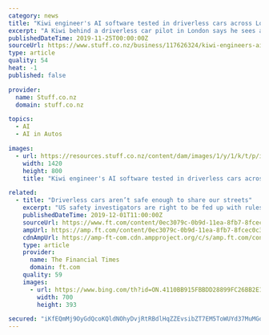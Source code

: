 ```yaml
---
category: news
title: "Kiwi engineer's AI software tested in driverless cars across London"
excerpt: "A Kiwi behind a driverless car pilot in London says he sees a future where it will be illegal for humans to drive cars. Roboticist Alex Kendall co-founded Wayve, a business that creates artificial intelligence software for driverless cars, while working ..."
publishedDateTime: 2019-11-25T00:00:00Z
sourceUrl: https://www.stuff.co.nz/business/117626324/kiwi-engineers-ai-software-tested-in-driverless-cars-across-london
type: article
quality: 54
heat: -1
published: false

provider:
  name: Stuff.co.nz
  domain: stuff.co.nz

topics:
  - AI
  - AI in Autos

images:
  - url: https://resources.stuff.co.nz/content/dam/images/1/y/1/k/t/p/image.related.StuffLandscapeSixteenByNine.1420x800.1y151w.png/1574635065341.jpg
    width: 1420
    height: 800
    title: "Kiwi engineer's AI software tested in driverless cars across London"

related:
  - title: "Driverless cars aren’t safe enough to share our streets"
    excerpt: "US safety investigators are right to be fed up with rules allowing companies to unleash driverless cars on streets ... Even machine learning may struggle. Artificial intelligence ideally requires millions of photographs simply to learn to differentiate between pictures of cats and dogs. How much more complex are traffic negotiations?"
    publishedDateTime: 2019-12-01T11:00:00Z
    sourceUrl: https://www.ft.com/content/0ec3079c-0b9d-11ea-8fb7-8fcec0c3b0f9
    ampUrl: https://amp.ft.com/content/0ec3079c-0b9d-11ea-8fb7-8fcec0c3b0f9
    cdnAmpUrl: https://amp-ft-com.cdn.ampproject.org/c/s/amp.ft.com/content/0ec3079c-0b9d-11ea-8fb7-8fcec0c3b0f9
    type: article
    provider:
      name: The Financial Times
      domain: ft.com
    quality: 59
    images:
      - url: https://www.bing.com/th?id=ON.4110BB915FBBDD28899FC26BB2E11E35
        width: 700
        height: 393

secured: "iKfEQmMj9OyGdQcoKQldNOhyDvjRtRBdlHqZZEvsibZT7EM5ToWUYd37MuMGoYA0Kh2kcyuTXbgO2ySoSyFCTJZI0lKxaY1+9+bVA7McQd5OvPCNhOkdltYyybFsYPfdhFMu8UOpePZVA1++/ma/Kr9tla411PXPxufbKddJUWOVCGcF28bWwEHLAQX3A2hjsudGSJphqXavgG9xUhMxrbeAe72cmtSWDwNhIm/2aB2Opo7IzT+EFlCgYhKm9XOF9JTilPwfppQ1E2hC3udWvA==;vFuAxw0wEP7LFa61GLnhzg=="
---
```


